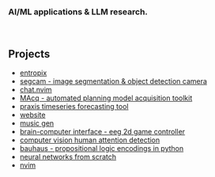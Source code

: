 ### AI/ML applications & LLM research.

<br>

## Projects

- [entropix](projects/entropix.html)
- [segcam - image segmentation & object detection camera](projects/segcam)
- <a href="https://github.com/e-cal/chat.nvim" target="_blank">chat.nvim<i data-feather="external-link"></i></a> 
- <a href="https://github.com/ai-planning/macq" target="_blank">MAcq - automated planning model acquisition toolkit<i data-feather="external-link"></i></a> 
- [praxis timeseries forecasting tool](projects/praxis)
- [website](projects/website)
- [music gen](projects/music-gen)
- [brain-computer interface - eeg 2d game controller](projects/bci)
- [computer vision human attention detection](projects/cv-attention-detection)
- <a href="https://github.com/QuMuLab/bauhaus" target="_blank">bauhaus - propositional logic encodings in python<i data-feather="external-link"></i></a> 
- [neural networks from scratch](projects/nn-scratch)
- <a href="https://github.com/e-cal/nvim" target="_blank">nvim<i data-feather="external-link"></i></a> 
